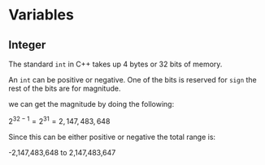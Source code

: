 # Variables

## Integer

The standard `int` in C++ takes up 4 bytes or 32 bits of memory.

An `int` can be positive or negative. One of the bits is reserved for `sign` the rest of the bits are for magnitude.

we can get the magnitude by doing the following:

$2^{32-1} = 2^{31} = 2,147,483,648$

Since this can be either positive or negative the total range is:

-2,147,483,648 to 2,147,483,647
